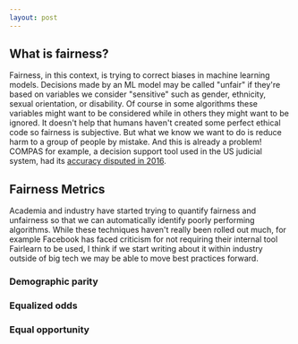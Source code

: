 ```yaml
---
layout: post
---
```


## What is fairness?

Fairness, in this context, is trying to correct biases in machine learning models. Decisions made by an ML model may be called "unfair" if they're based on variables we consider "sensitive" such as gender, ethnicity, sexual orientation, or disability. Of course in some algorithms these variables might want to be considered while in others they might want to be ignored. It doesn't help that humans haven't created some perfect ethical code so fairness is subjective. But what we know we want to do is reduce harm to a group of people by mistake. And this is already a problem! COMPAS for example, a decision support tool used in the US judicial system, had its [accuracy disputed in 2016](https://en.wikipedia.org/wiki/COMPAS_(software)). 

## Fairness Metrics

Academia and industry have started trying to quantify fairness and unfairness so that we can automatically identify poorly performing algorithms. While these techniques haven't really been rolled out much, for example Facebook has faced criticism for not requiring their internal tool Fairlearn to be used, I think if we start writing about it within industry outside of big tech we may be able to move best practices forward. 

### Demographic parity

### Equalized odds

### Equal opportunity

